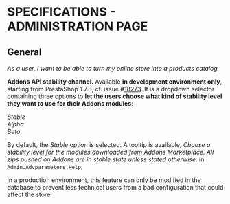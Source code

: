 # **SPECIFICATIONS - ADMINISTRATION PAGE**


## General

_As a user, I want to be able to turn my online store into a products catalog._

**Addons API stability channel.** Available **in development environment only**, starting from PrestaShop 1.7.8, cf. issue #[18273](https://github.com/PrestaShop/PrestaShop/issues/18273). It is a dropdown selector containing three options to **let the users choose what kind of stability level they want to use for their Addons modules**:

_Stable_<br>
_Alpha_<br>
_Beta_

By default, the _Stable_ option is selected. A tooltip is available, _Choose a stability level for the modules downloaded from Addons Marketplace. All zips pushed on Addons are in stable state unless stated otherwise._ in `Admin.Advparameters.Help`.

In a production environment, this feature can only be modified in the database to prevent less technical users from a bad configuration that could affect the store.
